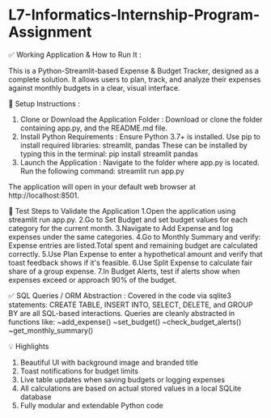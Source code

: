# L7-Informatics-Internship-Program-Assignment

✅ Working Application & How to Run It :

This is a Python-Streamlit-based Expense & Budget Tracker, designed as a complete solution. It allows users to plan, track, and analyze their expenses against monthly budgets in a clear, visual interface.

🔧 Setup Instructions :
1. Clone or Download the Application Folder :
Download or clone the folder containing app.py, and the README.md file.
2. Install Python Requirements :
Ensure Python 3.7+ is installed.
Use pip to install required libraries:
streamlit, pandas
These can be installed by typing this in the terminal: pip install streamlit pandas
3. Launch the Application :
Navigate to the folder where app.py is located.
Run the following command: streamlit run app.py

The application will open in your default web browser at http://localhost:8501.

🧪 Test Steps to Validate the Application
1.Open the application using streamlit run app.py.
2.Go to Set Budget and set budget values for each category for the current month.
3.Navigate to Add Expense and log expenses under the same categories.
4.Go to Monthly Summary and verify:
    Expense entries are listed.Total spent and remaining budget are calculated correctly.
5.Use Plan Expense to enter a hypothetical amount and verify that toast feedback shows if it's feasible.
6.Use Split Expense to calculate fair share of a group expense.
7.In Budget Alerts, test if alerts show when expenses exceed or approach 90% of the budget.

✅ SQL Queries / ORM Abstraction :
Covered in the code via sqlite3 statements:
CREATE TABLE, INSERT INTO, SELECT, DELETE, and GROUP BY are all SQL-based interactions.
Queries are cleanly abstracted in functions like:
~add_expense()
~set_budget()
~check_budget_alerts()
~get_monthly_summary()

💡 Highlights
1. Beautiful UI with background image and branded title
2. Toast notifications for budget limits
3. Live table updates when saving budgets or logging expenses
4. All calculations are based on actual stored values in a local SQLite database
5. Fully modular and extendable Python code

